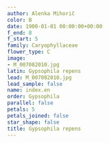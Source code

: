 ```yaml
---
author: Alenka Mihorič
color: B
date: 1900-01-01 00:00:00+00:00
f_end: 8
f_start: 5
family: Caryophyllaceae
flower_type: C
image:
- M_007082010.jpg
latin: Gypsophila repens
lead: M_007082010.jpg
lead_sample: false
name: index.en
order: Gypsophila
parallel: false
petals: 5
petals_joined: false
star_shape: false
title: Gypsophila repens
---
```

